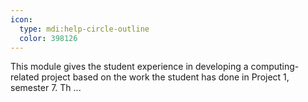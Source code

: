 ```yaml
---
icon:
  type: mdi:help-circle-outline
  color: 398126
---
```


This module gives the student experience in developing a computing-related project based on the work the student has done in Project 1, semester 7. Th ... 

